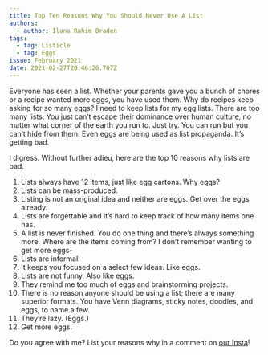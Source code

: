 ```yaml
---
title: Top Ten Reasons Why You Should Never Use A List
authors:
  - author: Ilana Rahim Braden
tags:
  - tag: Listicle
  - tag: Eggs
issue: February 2021
date: 2021-02-27T20:46:26.707Z
---
```

Everyone has seen a list. Whether your parents gave you a bunch of chores or a recipe wanted more eggs, you have used them. Why do recipes keep asking for so many eggs? I need to keep lists for my egg lists. There are too many lists. You just can’t escape their dominance over human culture, no matter what corner of the earth you run to. Just try. You can run but you can’t hide from them. Even eggs are being used as list propaganda. It’s getting bad. 

I digress. Without further adieu, here are the top 10 reasons why lists are bad.

1. Lists always have 12 items, just like egg cartons. Why eggs?
2. Lists can be mass-produced.
3. Listing is not an original idea and neither are eggs. Get over the eggs already.
4. Lists are forgettable and it’s hard to keep track of how many items one has.
5. A list is never finished. You do one thing and there’s always something more. Where are the items coming from? I don’t remember wanting to get more eggs-
6. Lists are informal.
7. It keeps you focused on a select few ideas. Like eggs.
8. Lists are not funny. Also like eggs.
9. They remind me too much of eggs and brainstorming projects.
10. There is no reason anyone should be using a list; there are many superior formats. You have Venn diagrams, sticky notes, doodles, and eggs, to name a few.
11. They’re lazy. (Eggs.)
12. Get more eggs. 

Do you agree with me? List your reasons why in a comment on <a target="_blank" rel="noopener noreferrer" href="https://www.instagram.com/theradishbths/">our Insta</a>!